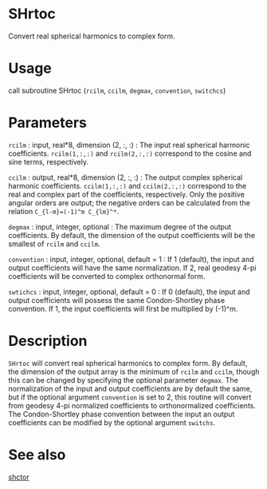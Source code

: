 # SHrtoc

Convert real spherical harmonics to complex form.

# Usage

call subroutine SHrtoc (`rcilm`, `ccilm`, `degmax`, `convention`, `switchcs`)

# Parameters

`rcilm` : input, real\*8, dimension (2, :, :)
:   The input real spherical harmonic coefficients. `rcilm(1,:,:)` and `rcilm(2,:,:)` correspond to the cosine and sine terms, respectively.
	
`ccilm` : output, real\*8, dimension (2, :, :)
:   The output complex spherical harmonic coefficients. `ccilm(1,:,:)` and `ccilm(2,:,:)` correspond to the real and complex part of the coefficients, respectively. Only the positive angular orders are output; the negative orders can be calculated from the relation `C_{l-m}=(-1)^m C_{lm}^*`.

`degmax` : input, integer, optional
:   The maximum degree of the output coefficients. By default, the dimension of the output coefficients will be the smallest of `rcilm` and `ccilm`.

`convention` : input, integer, optional, default = 1
:   If 1 (default), the input and output coefficients will have the same normalization. If 2, real geodesy 4-pi coefficients will be converted to complex orthonormal form.

`swtichcs` : input, integer, optional, default = 0
:   If 0 (default), the input and output coefficients will possess the same Condon-Shortley phase convention. If 1, the input coefficients will first be multiplied by (-1)^m.

# Description

`SHrtoc` will convert real spherical harmonics to complex form. By default, the dimension of the output array is the minimum of `rcilm` and `ccilm`, though this can be changed by specifying the optional parameter `degmax`. The normalization of the input and output coefficients are by default the same, but if the optional argument `convention` is set to 2, this routine will convert from geodesy 4-pi normalized coefficients to orthonormalized coefficients. The Condon-Shortley phase convention between the input an output coefficients can be modified by the optional argument `switchs`.

# See also

[shctor](shctor.html)
